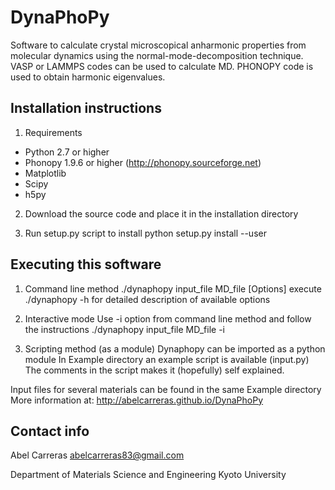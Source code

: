 DynaPhoPy
=========
Software to calculate crystal microscopical anharmonic properties
from molecular dynamics using the normal-mode-decomposition technique.
VASP or LAMMPS codes can be used to calculate MD. PHONOPY code
is used to obtain harmonic eigenvalues.

Installation instructions
---------------------------------------------------------

1. Requirements
- Python 2.7 or higher
- Phonopy 1.9.6 or higher (http://phonopy.sourceforge.net)
- Matplotlib
- Scipy
- h5py

2. Download the source code and place it in the installation directory

3. Run setup.py script to install
python setup.py install --user


Executing this software
---------------------------------------------------------

1) Command line method
./dynaphopy input_file MD_file [Options]
execute ./dynaphopy -h for detailed description of available options

2) Interactive mode
Use -i option from command line method and follow the instructions
./dynaphopy input_file MD_file -i

3) Scripting method (as a module)
Dynaphopy can be imported as a python module
In Example directory an example script is available (input.py)
The comments in the script makes it (hopefully) self explained.

Input files for several materials can be found in the same Example directory
More information at: http://abelcarreras.github.io/DynaPhoPy


Contact info
---------------------------------------------------------
Abel Carreras
abelcarreras83@gmail.com

Department of Materials Science and Engineering
Kyoto University